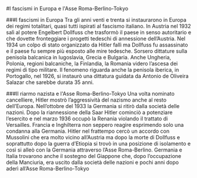 #I fascismi in Europa e l'Asse Roma-Berlino-Tokyo

###I fascismi in Europa
Tra gli anni venti e trenta si instaurarono in Europa dei regimi totalitari, quasi tutti ispirati al fascismo italiano. In Austria nel 1932 salì al potere Engelbert Dollfuss che trasformò il paese in senso autoritario e che dovette fronteggiare i progetti tedeschi di annessione dell’Austria. Nel 1934 un colpo di stato organizzato da Hitler fallì ma Dollfuss fu assassinato e il paese fu sempre più esposto alle mire tedesche. Sorsero dittature sulla penisola balcanica in Iugoslavia, Grecia e Bulgaria. Anche Ungheria, Polonia, regioni balcaniche, la Finlandia, la Romania videro l’ascesa dei regimi di tipo militare. Il fenomeno riguarda anche la penisola iberica, in Portogallo, nel 1926, si instaurò una dittatura guidata da Antonio de Oliveira Salazar che sarebbe durata 35 anni.

###Il riarmo nazista e l'Asse Roma-Berlino-Tokyo
Una volta nominato cancelliere, Hitler mostrò l’aggressività del nazismo anche al resto dell’Europa. Nell’ottobre del 1933 la Germania si ritirò dalla società delle nazioni. Dopo la riannessione della Saar Hitler cominciò a potenziare l’esercito e nel marzo 1936 occupò la Renania violando il trattato di Versailles. Francia e Inghilterra non seppero reagire esprimendo solo una condanna alla Germania. Hitler nel frattempo cercò un accordo con Mussolini che era molto vicino all’Austria ma dopo la morte di Dollfuss e soprattutto dopo la guerra d’Etiopia si trovò in una posizione di isolamento e così si alleò con la Germania attraverso l’Asse Roma-Berlino. Germania e Italia trovarono anche il sostegno del Giappone che, dopo l’occupazione della Manciuria, era uscito dalla società delle nazioni e pochi anni dopo aderì all’Asse Roma-Berlino-Tokyo
